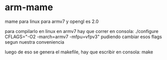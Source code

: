 # arm-mame
mame para linux para armv7 y opengl es 2.0

para compilarlo en linux en armv7 hay que correr en consola:
./configure CFLAGS="-O2 -march=armv7 -mfpu=vfpv3"
pudiendo cambiar esos flags segun nuestra conveniencia

luego de eso se genera el makefile, hay que escribir en consola:
make
